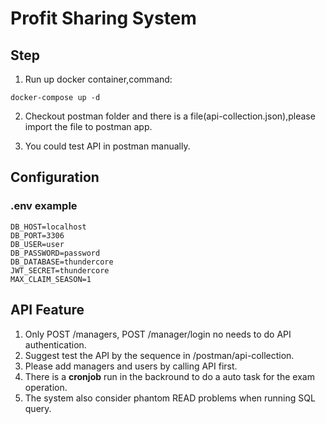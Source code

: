 # Profit Sharing System

## Step
1. Run up docker container,command:
```
docker-compose up -d
```

2. Checkout postman folder and there is a file(api-collection.json),please import the file to postman app.

3. You could test API in postman manually.

## Configuration
### .env example
```
DB_HOST=localhost
DB_PORT=3306
DB_USER=user
DB_PASSWORD=password
DB_DATABASE=thundercore
JWT_SECRET=thundercore
MAX_CLAIM_SEASON=1
```

## API Feature
1. Only POST /managers, POST /manager/login no needs to do API authentication.
2. Suggest test the API by the sequence in /postman/api-collection.
3. Please add managers and users by calling API first.  
4. There is a **cronjob** run in the backround to do a auto task for the exam operation.
5. The system also consider phantom READ problems when running SQL query.
